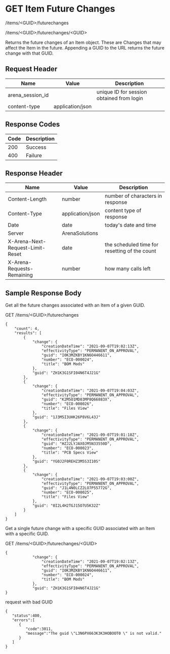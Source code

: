 # GET Item Future Changes


/items/&lt;GUID&gt;/futurechanges

/items/&lt;GUID&gt;/futurechanges/&lt;GUID&gt;

Returns the future changes of an Item object. These are Changes that may affect the Item in the future. Appending a GUID to the URL returns the future change with that GUID.

## Request Header

| Name | Value | Description |
|  --- |  --- |  --- | 
| arena_session_id |   | unique ID for session obtained from login |
| content\-type | application/json |   |

## Response Codes

| Code | Description |
|  --- |  --- | 
| 200 | Success |
| 400 | Failure |

## Response Header

| Name | Value | Description |
|  --- |  --- |  --- | 
| Content\-Length | number | number of characters in response |
| Content\-Type | application/json | content type of response |
| Date | date | today's date and time |
| Server | ArenaSolutions |   |
| X\-Arena\-Next\-Request\-Limit\-Reset  | date | the scheduled time for resetting of the count |
| X\-Arena\-Requests\-Remaining  | number | how many calls left |

## Sample Response Body
Get all the future changes associated with an Item of a given GUID.



GET /items/&lt;GUID&gt;/futurechanges

```
{
    "count": 4,
    "results": [
        {
            "change": {
                "creationDateTime": "2021-09-07T19:02:13Z",
                "effectivityType": "PERMANENT_ON_APPROVAL",
                "guid": "I0K3MZKBY1KN6O446611",
                "number": "ECO-000024",
                "title": "BOM Mods"
            },
            "guid": "ZH1K3G1SFI04N6T4J21G"
        },
        {
            "change": {
                "creationDateTime": "2021-09-07T19:04:03Z",
                "effectivityType": "PERMANENT_ON_APPROVAL",
                "guid": "K2M5O1MD03MP8Q66883X",
                "number": "ECO-000026",
                "title": "Files View"
            },
            "guid": "1J3M5I3UHK26P8V6L43J"
        },
        {
            "change": {
                "creationDateTime": "2021-09-07T19:01:18Z",
                "effectivityType": "PERMANENT_ON_APPROVAL",
                "guid": "HZJ2LYJAX0JM5N33550D",
                "number": "ECO-000023",
                "title": "PCB Specs View"
            },
            "guid": "YG0J2F0REHZ3M5S3I10S"
        },
        {
            "change": {
                "creationDateTime": "2021-09-07T19:03:00Z",
                "effectivityType": "PERMANENT_ON_APPROVAL",
                "guid": "J1L4N0LCZ2LO7P55772G",
                "number": "ECO-000025",
                "title": "Files View"
            },
            "guid": "0I2L4H2TGJ15O7U5K32Z"
        }
    ]
}
```
Get a single future change with a specific GUID associated with an Item with a specific GUID.



GET /items/&lt;GUID&gt;/futurechanges/&lt;GUID&gt;

```
{
            "change": {
                "creationDateTime": "2021-09-07T19:02:13Z",
                "effectivityType": "PERMANENT_ON_APPROVAL",
                "guid": "I0K3MZKBY1KN6O446611",
                "number": "ECO-000024",
                "title": "BOM Mods"
            },
            "guid": "ZH1K3G1SFI04N6T4J21G"
}
```
request with bad GUID

```
{  
   "status":400,
   "errors":[  
      {  
         "code":3011,
         "message":"The guid \"L3N6PX663K3K3HOBOOT0 \" is not valid."
      }
   ]
}
```

